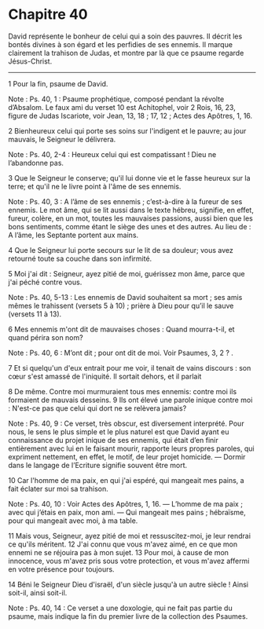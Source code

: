 # Chapitre 40

David représente le bonheur de celui qui a soin des pauvres.
Il décrit les bontés divines à son égard et les perfidies de ses ennemis.
Il marque clairement la trahison de Judas, et montre par là que ce psaume regarde Jésus-Christ.

***

1 Pour la fin, psaume de David.

<span class="bible-note">Note : </span> Ps. 40, 1 : Psaume prophétique, composé pendant la révolte d’Absalom. Le faux ami du verset 10 est Achitophel, voir 2 Rois, 16, 23, figure de Judas Iscariote, voir Jean, 13, 18 ; 17, 12 ; Actes des Apôtres, 1, 16.


2 Bienheureux celui qui porte ses soins sur l'indigent et le pauvre; au jour mauvais, le Seigneur le délivrera.

<span class="bible-note">Note : </span> Ps. 40, 2-4 : Heureux celui qui est compatissant ! Dieu ne l’abandonne pas.

3 Que le Seigneur le conserve; qu'il lui donne vie et le fasse heureux sur la terre; et qu'il ne le livre point à l'âme de ses ennemis.

<span class="bible-note">Note : </span> Ps. 40, 3 : A l’âme de ses ennemis ; c’est-à-dire à la fureur de ses ennemis. Le mot âme, qui se lit aussi dans le texte hébreu, signifie, en effet, fureur, colère, en un mot, toutes les mauvaises passions, aussi bien que les bons sentiments, comme étant le siège des unes et des autres. Au lieu de : A l’âme, les Septante portent aux mains.

4 Que le Seigneur lui porte secours sur le lit de sa douleur; vous avez retourné toute sa couche dans son infirmité.


5 Moi j'ai dit : Seigneur, ayez pitié de moi, guérissez mon âme, parce que j'ai péché contre vous.

<span class="bible-note">Note : </span> Ps. 40, 5-13 : Les ennemis de David souhaitent sa mort ; ses amis mêmes le trahissent (versets 5 à 10) ; prière à Dieu pour qu’il le sauve (versets 11 à 13).

6 Mes ennemis m'ont dit de mauvaises choses : Quand mourra-t-il, et quand périra son nom?

<span class="bible-note">Note : </span> Ps. 40, 6 : M’ont dit ; pour ont dit de moi. Voir Psaumes, 3, 2 ? .

7 Et si quelqu'un d'eux entrait pour me voir, il tenait de vains discours : son cœur s'est amassé de l'iniquité. Il sortait dehors, et il parlait


8 De même. Contre moi murmuraient tous mes ennemis: contre moi ils formaient de mauvais desseins. 9 Ils ont élevé une parole inique contre moi : N'est-ce pas que celui qui dort ne se relèvera jamais?

<span class="bible-note">Note : </span> Ps. 40, 9 : Ce verset, très obscur, est diversement interprété. Pour nous, le sens le plus simple et le plus naturel est que David ayant eu connaissance du projet inique de ses ennemis, qui était d’en finir entièrement avec lui en le faisant mourir, rapporte leurs propres paroles, qui expriment nettement, en effet, le motif, de leur projet homicide. ― Dormir dans le langage de l’Ecriture signifie souvent être mort.

10 Car l'homme de ma paix, en qui j'ai espéré, qui mangeait mes pains, a fait éclater sur moi sa trahison.

<span class="bible-note">Note : </span> Ps. 40, 10 : Voir Actes des Apôtres, 1, 16. ― L’homme de ma paix ; avec qui j’étais en paix, mon ami. ― Qui mangeait mes pains ; hébraïsme, pour qui mangeait avec moi, à ma table.


11 Mais vous, Seigneur, ayez pitié de moi et ressuscitez-moi, je leur rendrai ce qu'ils méritent. 12 J'ai connu que vous m'avez aimé, en ce que mon ennemi ne se réjouira pas à mon sujet. 13 Pour moi, à cause de mon innocence, vous m'avez pris sous votre protection, et vous m'avez affermi en votre présence pour toujours.


14 Béni le Seigneur Dieu d'israël, d'un siècle jusqu'à un autre siècle ! Ainsi soit-il, ainsi soit-il.

<span class="bible-note">Note : </span> Ps. 40, 14 : Ce verset a une doxologie, qui ne fait pas partie du psaume, mais indique la fin du premier livre de la collection des Psaumes.

